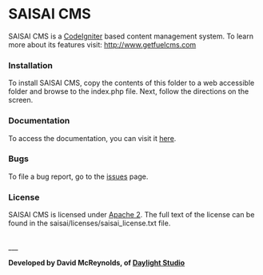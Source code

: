 # SAISAI CMS
SAISAI CMS is a [CodeIgniter](http://ellislab.com/codeigniter) based content management system. To learn more about its features visit: http://www.getfuelcms.com

### Installation
To install SAISAI CMS, copy the contents of this folder to a web accessible
folder and browse to the index.php file. Next, follow the directions on the 
screen. 

### Documentation
To access the documentation, you can visit it [here](http://docs.getfuelcms.com).

### Bugs
To file a bug report, go to the [issues](http://github.com/daylightstudio/SAISAI-CMS/issues) page.

### License
SAISAI CMS is licensed under [Apache 2](http://www.apache.org/licenses/LICENSE-2.0.html). The full text of the license can be found in the saisai/licenses/saisai_license.txt file.

<br>
___

__Developed by David McReynolds, of [Daylight Studio](http://www.thedaylightstudio.com/)__